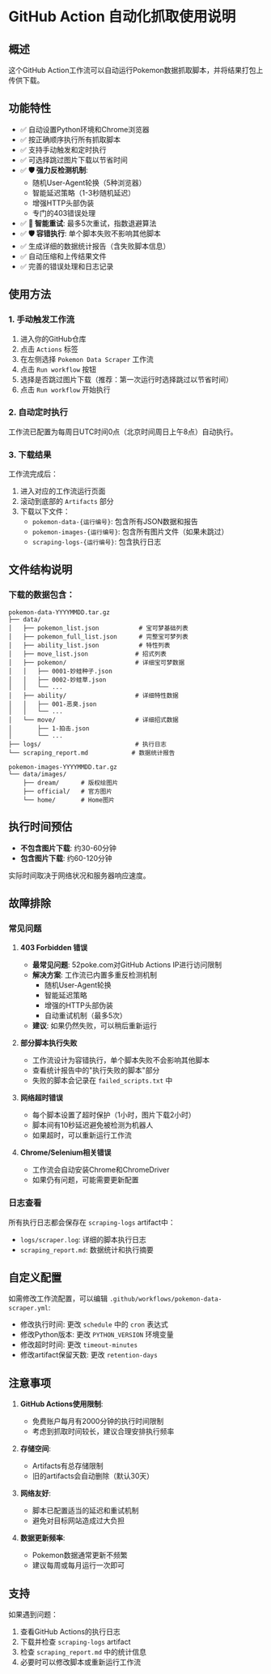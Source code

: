 # GitHub Action 自动化抓取使用说明

## 概述

这个GitHub Action工作流可以自动运行Pokemon数据抓取脚本，并将结果打包上传供下载。

## 功能特性

- ✅ 自动设置Python环境和Chrome浏览器
- ✅ 按正确顺序执行所有抓取脚本
- ✅ 支持手动触发和定时执行
- ✅ 可选择跳过图片下载以节省时间
- ✅ **🛡️ 强力反检测机制**:
  * 随机User-Agent轮换（5种浏览器）
  * 智能延迟策略（1-3秒随机延迟）
  * 增强HTTP头部伪装
  * 专门的403错误处理
- ✅ **🔄 智能重试**: 最多5次重试，指数退避算法
- ✅ **🛡️ 容错执行**: 单个脚本失败不影响其他脚本
- ✅ 生成详细的数据统计报告（含失败脚本信息）
- ✅ 自动压缩和上传结果文件
- ✅ 完善的错误处理和日志记录

## 使用方法

### 1. 手动触发工作流

1. 进入你的GitHub仓库
2. 点击 `Actions` 标签
3. 在左侧选择 `Pokemon Data Scraper` 工作流
4. 点击 `Run workflow` 按钮
5. 选择是否跳过图片下载（推荐：第一次运行时选择跳过以节省时间）
6. 点击 `Run workflow` 开始执行

### 2. 自动定时执行

工作流已配置为每周日UTC时间0点（北京时间周日上午8点）自动执行。

### 3. 下载结果

工作流完成后：

1. 进入对应的工作流运行页面
2. 滚动到底部的 `Artifacts` 部分
3. 下载以下文件：
   - `pokemon-data-{运行编号}`: 包含所有JSON数据和报告
   - `pokemon-images-{运行编号}`: 包含所有图片文件（如果未跳过）
   - `scraping-logs-{运行编号}`: 包含执行日志

## 文件结构说明

### 下载的数据包含：

```
pokemon-data-YYYYMMDD.tar.gz
├── data/
│   ├── pokemon_list.json           # 宝可梦基础列表
│   ├── pokemon_full_list.json      # 完整宝可梦列表
│   ├── ability_list.json           # 特性列表
│   ├── move_list.json             # 招式列表
│   ├── pokemon/                   # 详细宝可梦数据
│   │   ├── 0001-妙蛙种子.json
│   │   ├── 0002-妙蛙草.json
│   │   └── ...
│   ├── ability/                   # 详细特性数据
│   │   ├── 001-恶臭.json
│   │   └── ...
│   └── move/                      # 详细招式数据
│       ├── 1-拍击.json
│       └── ...
├── logs/                          # 执行日志
└── scraping_report.md            # 数据统计报告
```

```
pokemon-images-YYYYMMDD.tar.gz
└── data/images/
    ├── dream/      # 版权绘图片
    ├── official/   # 官方图片
    └── home/       # Home图片
```

## 执行时间预估

- **不包含图片下载**: 约30-60分钟
- **包含图片下载**: 约60-120分钟

实际时间取决于网络状况和服务器响应速度。

## 故障排除

### 常见问题

1. **403 Forbidden 错误**
   - **最常见问题**: 52poke.com对GitHub Actions IP进行访问限制
   - **解决方案**: 工作流已内置多重反检测机制
     * 随机User-Agent轮换
     * 智能延迟策略
     * 增强的HTTP头部伪装
     * 自动重试机制（最多5次）
   - **建议**: 如果仍然失败，可以稍后重新运行

2. **部分脚本执行失败**
   - 工作流设计为容错执行，单个脚本失败不会影响其他脚本
   - 查看统计报告中的"执行失败的脚本"部分
   - 失败的脚本会记录在 `failed_scripts.txt` 中

3. **网络超时错误**
   - 每个脚本设置了超时保护（1小时，图片下载2小时）
   - 脚本间有10秒延迟避免被检测为机器人
   - 如果超时，可以重新运行工作流

4. **Chrome/Selenium相关错误**
   - 工作流会自动安装Chrome和ChromeDriver
   - 如果仍有问题，可能需要更新配置

### 日志查看

所有执行日志都会保存在 `scraping-logs` artifact中：
- `logs/scraper.log`: 详细的脚本执行日志
- `scraping_report.md`: 数据统计和执行摘要

## 自定义配置

如需修改工作流配置，可以编辑 `.github/workflows/pokemon-data-scraper.yml`:

- 修改执行时间: 更改 `schedule` 中的 `cron` 表达式
- 修改Python版本: 更改 `PYTHON_VERSION` 环境变量
- 修改超时时间: 更改 `timeout-minutes`
- 修改artifact保留天数: 更改 `retention-days`

## 注意事项

1. **GitHub Actions使用限制**: 
   - 免费账户每月有2000分钟的执行时间限制
   - 考虑到抓取时间较长，建议合理安排执行频率

2. **存储空间**: 
   - Artifacts有总存储限制
   - 旧的artifacts会自动删除（默认30天）

3. **网络友好**: 
   - 脚本已配置适当的延迟和重试机制
   - 避免对目标网站造成过大负担

4. **数据更新频率**: 
   - Pokemon数据通常更新不频繁
   - 建议每周或每月运行一次即可

## 支持

如果遇到问题：
1. 查看GitHub Actions的执行日志
2. 下载并检查 `scraping-logs` artifact
3. 检查 `scraping_report.md` 中的统计信息
4. 必要时可以修改脚本或重新运行工作流
